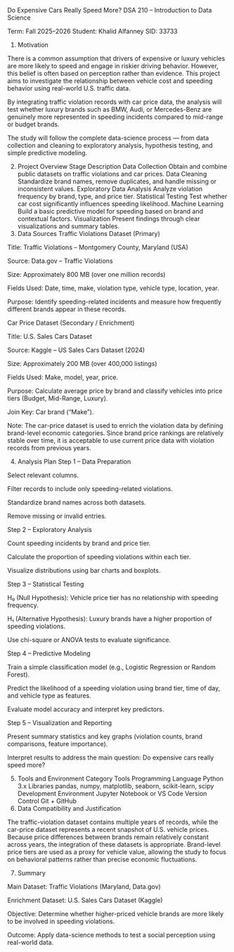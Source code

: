 Do Expensive Cars Really Speed More?
DSA 210 – Introduction to Data Science

Term: Fall 2025–2026
Student: Khalid Alfanney
SID: 33733

1. Motivation

There is a common assumption that drivers of expensive or luxury vehicles are more likely to speed and engage in riskier driving behavior. However, this belief is often based on perception rather than evidence.
This project aims to investigate the relationship between vehicle cost and speeding behavior using real-world U.S. traffic data.

By integrating traffic violation records with car price data, the analysis will test whether luxury brands such as BMW, Audi, or Mercedes-Benz are genuinely more represented in speeding incidents compared to mid-range or budget brands.

The study will follow the complete data-science process — from data collection and cleaning to exploratory analysis, hypothesis testing, and simple predictive modeling.

2. Project Overview
Stage	Description
Data Collection	Obtain and combine public datasets on traffic violations and car prices.
Data Cleaning	Standardize brand names, remove duplicates, and handle missing or inconsistent values.
Exploratory Data Analysis	Analyze violation frequency by brand, type, and price tier.
Statistical Testing	Test whether car cost significantly influences speeding likelihood.
Machine Learning	Build a basic predictive model for speeding based on brand and contextual factors.
Visualization	Present findings through clear visualizations and summary tables.
3. Data Sources
Traffic Violations Dataset (Primary)

Title: Traffic Violations – Montgomery County, Maryland (USA)

Source: Data.gov – Traffic Violations

Size: Approximately 800 MB (over one million records)

Fields Used: Date, time, make, violation type, vehicle type, location, year.

Purpose: Identify speeding-related incidents and measure how frequently different brands appear in these records.

Car Price Dataset (Secondary / Enrichment)

Title: U.S. Sales Cars Dataset

Source: Kaggle – US Sales Cars Dataset (2024)

Size: Approximately 200 MB (over 400,000 listings)

Fields Used: Make, model, year, price.

Purpose: Calculate average price by brand and classify vehicles into price tiers (Budget, Mid-Range, Luxury).

Join Key: Car brand (“Make”).

Note: The car-price dataset is used to enrich the violation data by defining brand-level economic categories. Since brand price rankings are relatively stable over time, it is acceptable to use current price data with violation records from previous years.

4. Analysis Plan
Step 1 – Data Preparation

Select relevant columns.

Filter records to include only speeding-related violations.

Standardize brand names across both datasets.

Remove missing or invalid entries.

Step 2 – Exploratory Analysis

Count speeding incidents by brand and price tier.

Calculate the proportion of speeding violations within each tier.

Visualize distributions using bar charts and boxplots.

Step 3 – Statistical Testing

H₀ (Null Hypothesis): Vehicle price tier has no relationship with speeding frequency.

H₁ (Alternative Hypothesis): Luxury brands have a higher proportion of speeding violations.

Use chi-square or ANOVA tests to evaluate significance.

Step 4 – Predictive Modeling

Train a simple classification model (e.g., Logistic Regression or Random Forest).

Predict the likelihood of a speeding violation using brand tier, time of day, and vehicle type as features.

Evaluate model accuracy and interpret key predictors.

Step 5 – Visualization and Reporting

Present summary statistics and key graphs (violation counts, brand comparisons, feature importance).

Interpret results to address the main question: Do expensive cars really speed more?

5. Tools and Environment
Category	Tools
Programming Language	Python 3.x
Libraries	pandas, numpy, matplotlib, seaborn, scikit-learn, scipy
Development Environment	Jupyter Notebook or VS Code
Version Control	Git + GitHub
6. Data Compatibility and Justification

The traffic-violation dataset contains multiple years of records, while the car-price dataset represents a recent snapshot of U.S. vehicle prices.
Because price differences between brands remain relatively constant across years, the integration of these datasets is appropriate.
Brand-level price tiers are used as a proxy for vehicle value, allowing the study to focus on behavioral patterns rather than precise economic fluctuations.

7. Summary

Main Dataset: Traffic Violations (Maryland, Data.gov)

Enrichment Dataset: U.S. Sales Cars Dataset (Kaggle)

Objective: Determine whether higher-priced vehicle brands are more likely to be involved in speeding violations.

Outcome: Apply data-science methods to test a social perception using real-world data.
